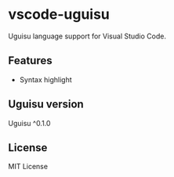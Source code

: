 # vscode-uguisu
Uguisu language support for Visual Studio Code.

## Features
- Syntax highlight

## Uguisu version
Uguisu ^0.1.0

## License
MIT License
